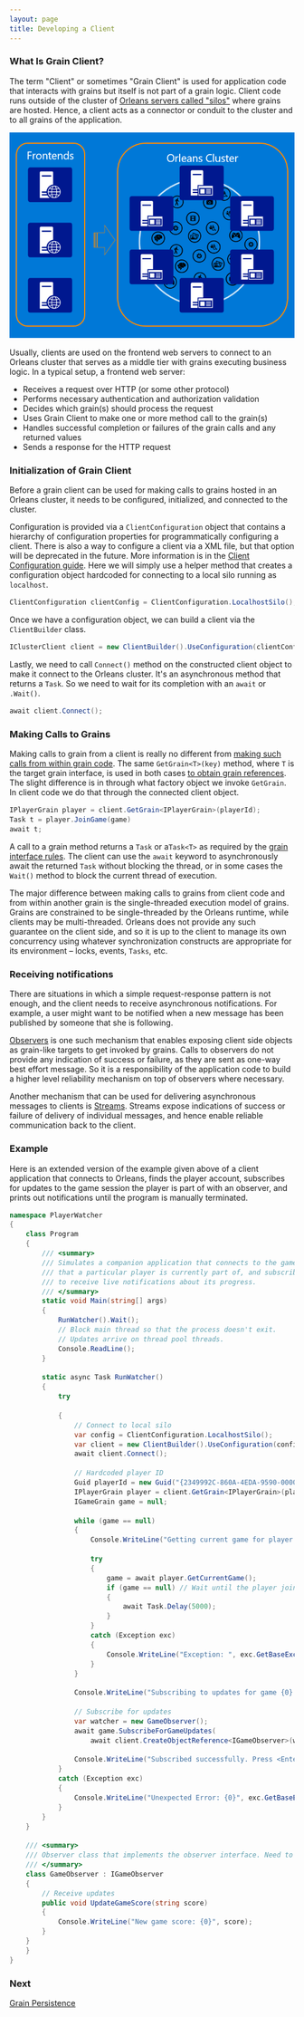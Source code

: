 ```yaml
---
layout: page
title: Developing a Client
---
```


### What Is Grain Client?

The term "Client" or sometimes "Grain Client" is used for application code that interacts with grains but itself is not part of a grain logic.
Client code runs outside of the cluster of [Orleans servers called "silos"](Silos.md) where grains are hosted.
Hence, a client acts as a connector or conduit to the cluster and to all grains of the application.

![](Frontend-Cluster.png)

Usually, clients are used on the frontend web servers to connect to an Orleans cluster that serves as a middle tier with grains executing business logic.
In a typical setup, a frontend web server:
* Receives a request over HTTP (or some other protocol)
* Performs necessary authentication and authorization validation
* Decides which grain(s) should process the request
* Uses Grain Client to make one or more method call to the grain(s)
* Handles successful completion or failures of the grain calls and any returned values
* Sends a response for the HTTP request

### Initialization of Grain Client

Before a grain client can be used for making calls to grains hosted in an Orleans cluster, it needs to be configured, initialized, and connected to the cluster.

Configuration is provided via a `ClientConfiguration` object that contains a hierarchy of configuration properties for programmatically configuring a client.
There is also a way to configure a client via a XML file, but that option will be deprecated in the future.
More information is in the [Client Configuration guide](..\Orleans-Configuration-Guide\Client-Configuration.md).
Here we will simply use a helper method that creates a configuration object hardcoded for connecting to a local silo running as `localhost`.
```csharp
ClientConfiguration clientConfig = ClientConfiguration.LocalhostSilo(); 
```

Once we have a configuration object, we can build a client via the `ClientBuilder` class.
```csharp
IClusterClient client = new ClientBuilder().UseConfiguration(clientConfig).Build();
```

Lastly, we need to call `Connect()` method on the constructed client object to make it connect to the Orleans cluster. It's an asynchronous method that returns a `Task`. So we need to wait for its completion with an `await` or `.Wait()`.
```csharp
await client.Connect(); 
```

### Making Calls to Grains

Making calls to grain from a client is really no different from [making such calls from within grain code](Developing-a-Grain.md#grain-method-invocation).
The same `GetGrain<T>(key)` method, where `T` is the target grain interface, is used in both cases [to obtain grain references](Developing-a-Grain.md#grain-reference).
The slight difference is in through what factory object we invoke `GetGrain`.
In client code we do that through the connected client object.

``` csharp
IPlayerGrain player = client.GetGrain<IPlayerGrain>(playerId);
Task t = player.JoinGame(game)
await t;
```

A call to a grain method returns a `Task` or a`Task<T>` as required by the [grain interface rules](Developing-a-Grain.md#grain-interfaces-and-classes).
The client can use the `await` keyword to asynchronously await the returned `Task` without blocking the thread, or in some cases the `Wait()` method to block the current thread of execution.

The major difference between making calls to grains from client code and from within another grain is the single-threaded execution model of grains.
Grains are constrained to be single-threaded by the Orleans runtime, while clients may be multi-threaded.
Orleans does not provide any such guarantee on the client side, and so it is up to the client to manage its own concurrency using whatever synchronization constructs are appropriate for its environment – locks, events, `Tasks`, etc.

### Receiving notifications

There are situations in which a simple request-response pattern is not enough, and the client needs to receive asynchronous notifications.
For example, a user might want to be notified when a new message has been published by someone that she is following.

[Observers](Observers.md) is one such mechanism that enables exposing client side objects as grain-like targets to get invoked by grains.
Calls to observers do not provide any indication of success or failure, as they are sent as one-way best effort message.
So it is a responsibility of the application code to build a higher level reliability mechanism on top of observers where necessary. 

Another mechanism that can be used for delivering asynchronous messages to clients is [Streams](../Orleans-Streams/index.md). Streams expose indications of success or failure of delivery of individual messages, and hence enable reliable communication back to the client.

### Example

Here is an extended version of the example given above of a client application that connects to Orleans, finds the player account, subscribes for updates to the game session the player is part of with an observer, and prints out notifications until the program is manually terminated.

```csharp
namespace PlayerWatcher
{
    class Program
    {
        /// <summary>
        /// Simulates a companion application that connects to the game
        /// that a particular player is currently part of, and subscribes
        /// to receive live notifications about its progress.
        /// </summary>
        static void Main(string[] args)
        {
            RunWatcher().Wait();
            // Block main thread so that the process doesn't exit.
            // Updates arrive on thread pool threads.
            Console.ReadLine();
        }

        static async Task RunWatcher()
        {
            try

            {
                // Connect to local silo
                var config = ClientConfiguration.LocalhostSilo();
                var client = new ClientBuilder().UseConfiguration(config).Build();
                await client.Connect();

                // Hardcoded player ID
                Guid playerId = new Guid("{2349992C-860A-4EDA-9590-000000000006}");
                IPlayerGrain player = client.GetGrain<IPlayerGrain>(playerId);
                IGameGrain game = null;

                while (game == null)
                {
                    Console.WriteLine("Getting current game for player {0}...", playerId);

                    try
                    {
                        game = await player.GetCurrentGame();
                        if (game == null) // Wait until the player joins a game
                        {
                            await Task.Delay(5000);
                        }
                    }
                    catch (Exception exc)
                    {
                        Console.WriteLine("Exception: ", exc.GetBaseException());
                    }
                }

                Console.WriteLine("Subscribing to updates for game {0}...", game.GetPrimaryKey());

                // Subscribe for updates
                var watcher = new GameObserver();
                await game.SubscribeForGameUpdates(
                    await client.CreateObjectReference<IGameObserver>(watcher));

                Console.WriteLine("Subscribed successfully. Press <Enter> to stop.");
            }
            catch (Exception exc)
            {
                Console.WriteLine("Unexpected Error: {0}", exc.GetBaseException());
            }
        }
    }

    /// <summary>
    /// Observer class that implements the observer interface. Need to pass a grain reference to an instance of this class to subscribe for updates.
    /// </summary>
    class GameObserver : IGameObserver
    {
        // Receive updates
        public void UpdateGameScore(string score)
        {
            Console.WriteLine("New game score: {0}", score);
        }
    }
    }
}
```

### Next

[Grain Persistence](Grain-Persistence.md)
